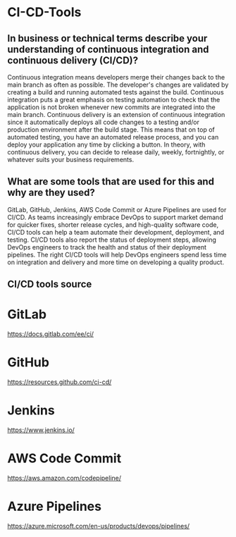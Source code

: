 # CI-CD-Tools

## In business or technical terms describe your understanding of continuous integration and continuous delivery (CI/CD)? 
Continuous integration means developers merge their changes back to the main branch as often as possible. The developer's changes are validated by creating a build and running automated tests against the build. Continuous integration puts a great emphasis on testing automation to check that the application is not broken whenever new commits are integrated into the main branch. Continuous delivery is an extension of continuous integration since it automatically deploys all code changes to a testing and/or production environment after the build stage. This means that on top of automated testing, you have an automated release process, and you can deploy your application any time by clicking a button. In theory, with continuous delivery, you can decide to release daily, weekly, fortnightly, or whatever suits your business requirements.

## What are some tools that are used for this and why are they used?
GitLab, GitHub, Jenkins, AWS Code Commit or Azure Pipelines are used for CI/CD. As teams increasingly embrace DevOps to support market demand for quicker fixes, shorter release cycles, and high-quality software code, CI/CD tools can help a team automate their development, deployment, and testing. CI/CD tools also report the status of deployment steps, allowing DevOps engineers to track the health and status of their deployment pipelines. The right CI/CD tools will help DevOps engineers spend less time on integration and delivery and more time on developing a quality product.

## CI/CD tools source
# GitLab
https://docs.gitlab.com/ee/ci/

# GitHub
https://resources.github.com/ci-cd/

# Jenkins
https://www.jenkins.io/

# AWS Code Commit
https://aws.amazon.com/codepipeline/

# Azure Pipelines
https://azure.microsoft.com/en-us/products/devops/pipelines/
